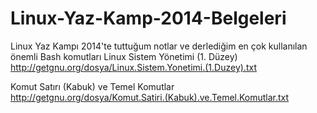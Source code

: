 Linux-Yaz-Kamp-2014-Belgeleri
=============================

Linux Yaz Kampı 2014'te tuttuğum notlar ve derlediğim en çok kullanılan önemli Bash komutları
Linux Sistem Yönetimi (1. Düzey)
http://getgnu.org/dosya/Linux.Sistem.Yonetimi.(1.Duzey).txt

Komut Satırı (Kabuk) ve Temel Komutlar
http://getgnu.org/dosya/Komut.Satiri.(Kabuk).ve.Temel.Komutlar.txt
